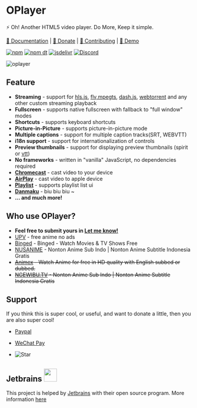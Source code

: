 # OPlayer

⚡ Oh! Another HTML5 video player. Do More, Keep it simple.

[📕 Documentation](https://oplayer.vercel.app) | [🧡 Donate](#support) | [💜 Contributing](./CONTRIBUTING.md) | [🎈 Demo](https://oplayer.vercel.app/oplayer.html?playlist=%5B%7B%22title%22%3A%22Disney's%2BOceans%2B-%2BMP4%22%2C%22src%22%3A%22https%3A%2F%2Fvjs.zencdn.net%2Fv%2Foceans.mp4%22%2C%22poster%22%3A%22https%3A%2F%2Fvjs.zencdn.net%2Fv%2Foceans.png%22%2C%22duration%22%3A%2200%3A46%22%7D%2C%7B%22title%22%3A%22Big%2BBuck%2BBunny%2B-%2BHLS%22%2C%22src%22%3A%22https%3A%2F%2Ftest-streams.mux.dev%2Fx36xhzz%2Fx36xhzz.m3u8%22%2C%22poster%22%3A%22https%3A%2F%2Fd2zihajmogu5jn.cloudfront.net%2Fbig-buck-bunny%2Fbbb.png%22%2C%22duration%22%3A%2210%3A34%22%7D%2C%7B%22title%22%3A%22Big%2BBuck%2BBunny%2B-%2BDASH%22%2C%22src%22%3A%22https%3A%2F%2Fdash.akamaized.net%2Fakamai%2Fbbb_30fps%2Fbbb_30fps.mpd%22%2C%22poster%22%3A%22https%3A%2F%2Fd2zihajmogu5jn.cloudfront.net%2Fbig-buck-bunny%2Fbbb.png%22%2C%22duration%22%3A%2210%3A34%22%7D%2C%7B%22title%22%3A%22torrent%22%2C%22src%22%3A%22https%3A%2F%2Fwebtorrent.io%2Ftorrents%2Fsintel.torrent%22%2C%22poster%22%3A%22%22%2C%22duration%22%3A%2214%3A48%22%7D%5D&p=1)

[![npm](https://img.shields.io/npm/v/@oplayer/core?style=flat-square)](https://www.npmjs.com/package/@oplayer/core)
[![npm dt](https://img.shields.io/npm/dm/@oplayer/core?style=flat-square)](https://www.npmjs.com/package/@oplayer/core)
[![jsdelivr](https://data.jsdelivr.com/v1/package/npm/@oplayer/core/badge)](https://www.jsdelivr.com/package/npm/@oplayer/core)
[![Discord](https://img.shields.io/discord/1017615537234264185.svg?label=&logo=discord&logoColor=fff&color=7389D8&labelColor=6A7EC2&style=flat-square)](https://discord.gg/hzjxYyPbKh)

![oplayer](https://cdn.jsdelivr.net/gh/shiyiya/QI-ABSL@master/o/oplayer.png)

## Feature

- **Streaming** - support for [hls.js](https://oplayer.vercel.app/hls), [flv,mpegts](https://oplayer.vercel.app/mpegts), [dash.js](https://oplayer.vercel.app/dash), [webtorrent](https://oplayer.vercel.app/torrent) and any other custom streaming playback
- **Fullscreen** - supports native fullscreen with fallback to "full window" modes
- **Shortcuts** - supports keyboard shortcuts
- **Picture-in-Picture** - supports picture-in-picture mode
- **Multiple captions** - support for multiple caption tracks(SRT, WEBVTT)
- **i18n support** - support for internationalization of controls
- **Preview thumbnails** - support for displaying preview thumbnails (spirit or [vtt](https://oplayer.vercel.app/plugins/vtt-thumbnails))
- **No frameworks** - written in "vanilla" JavaScript, no dependencies required
- **[Chromecast](https://oplayer.vercel.app/plugins/chromecast)** - cast video to your device
- **[AirPlay](https://oplayer.vercel.app/plugins/airplay)** - cast video to apple device
- **[Playlist](https://oplayer.vercel.app/plugins/playlist)** - supports playlist list ui
- **[Danmaku](https://oplayer.vercel.app/danmaku)** - biu biu biu ~
- **... and much more!**

## Who use OPlayer?

- **Feel free to submit yours in [Let me know!](https://github.com/shiyiya/oplayer/discussions/116)**
- [UPV](https://onime.netlify.app) - free anime no ads
- [Binged](https://binge.lol) - Binged - Watch Movies & TV Shows Free
- [NUSANIME](https://play.google.com/store/apps/details?id=com.nusanime.app) - Nonton Anime Sub Indo | Nonton Anime Subtitle Indonesia Gratis
- ~~[Animex](https://www.animex.live/) - Watch Anime for free in HD quality with English subbed or dubbed.~~
- ~~[NGEWIBU.TV](https://ngewibu.tv/) - Nonton Anime Sub Indo | Nonton Anime Subtitle Indonesia Gratis~~

## Support

If you think this is super cool, or useful, and want to donate a little, then you are also super cool!

- [Paypal](https://www.paypal.com/paypalme/ShiYiYa)
- [WeChat Pay](https://www.oaii.me/wechat_donate.png)

- ![Star](https://img.shields.io/github/stars/shiyiya/oplayer?style=social)

## Jetbrains <img src="https://resources.jetbrains.com/storage/products/company/brand/logos/jb_beam.png" width="35" height="35">

This project is helped by [Jetbrains](https://www.jetbrains.com/) with their open source program.
More information [here](https://jb.gg/OpenSourceSupport)

